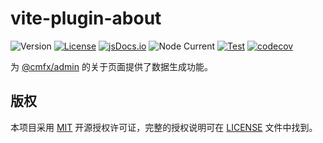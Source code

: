 # vite-plugin-about

![Version](https://img.shields.io/github/v/tag/issue9/cmfx?label=version)
[![License](https://img.shields.io/github/license/issue9/cmfx)](https://opensource.org/licenses/MIT)
[![jsDocs.io](https://img.shields.io/badge/jsDocs.io-reference-blue)](https://www.jsdocs.io/package/@cmfx/vite-plugin-about)
![Node Current](https://img.shields.io/node/v/%40cmfx%2Fvite-plugin-about)
[![Test](https://github.com/issue9/cmfx/actions/workflows/test.yml/badge.svg)](https://github.com/issue9/cmfx/actions/workflows/test.yml)
[![codecov](https://codecov.io/gh/issue9/cmfx/graph/badge.svg?token=D5y3FOJk8A)](https://codecov.io/gh/issue9/cmfx)

为 [@cmfx/admin](https://www.jsdocs.io/package/@cmfx/admin) 的关于页面提供了数据生成功能。

## 版权

本项目采用 [MIT](https://opensource.org/licenses/MIT) 开源授权许可证，完整的授权说明可在 [LICENSE](https://github.com/issue9/cmfx/blob/master/LICENSE) 文件中找到。
